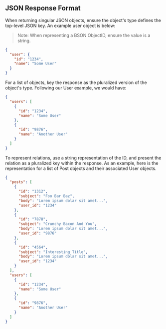 JSON Response Format
--------------------

When returning singular JSON objects, ensure the object's type defines the top-level
JSON key. An example user object is below:

> Note: When representing a BSON ObjectID, ensure the value is a string.

```json
{
  "user": {
    "id": "1234",
    "name": "Some User"
  }
}
```

For a list of objects, key the response as the pluralized version of the object's type.
Following our User example, we would have:

```json
{
  "users": [
    {
      "id": "1234",
      "name": "Some User"
    },
    {
      "id": "9876",
      "name": "Another User"
    }
  ]
}
```

To represent relations, use a string representation of the ID, and present the relation as a pluralized key
within the response. As an example, here is the representation for a list of Post objects and their
associated User objects.

```json
{
  "posts": [
    {
      "id": "1312",
      "subject": "Foo Bar Baz",
      "body": "Lorem ipsum dolar sit amet...",
      "user_id": "1234"
    },
    {
      "id": "7878",
      "subject": "Crunchy Bacon And You",
      "body": "Lorem ipsum dolar sit amet...",
      "user_id": "9876"
    },
    {
      "id": "4564",
      "subject": "Interesting Title",
      "body": "Lorem ipsum dolar sit amet...",
      "user_id": "1234"
    }
  ],
  "users": [
    {
      "id": "1234",
      "name": "Some User"
    },
    {
      "id": "9876",
      "name": "Another User"
    }
  ]
}
```
